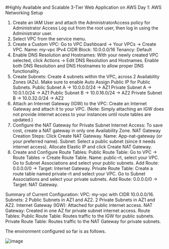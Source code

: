 #Highly Available and Scalable 3-Tier Web Application on AWS
Day 1: AWS Networking Setup

1. Create an IAM User and attach the AdministratorAccess policy for Administrator Access
   Log out from the root user, then log in using the Administrator user.
2. Select VPC from the service menu.
3. Create a Custom VPC:
     Go to VPC Dashboard → Your VPCs → Create VPC.
     Name: my-vpc
     IPv4 CIDR Block: 10.0.0.0/16
     Tenancy: Default
4. Enable DNS Resolution and Hostnames:
    With your newly created VPC selected, click Actions → Edit DNS Resolution and Hostnames.
    Enable both DNS Resolution and DNS Hostnames to allow proper DNS functionality.
5. Create Subnets:
    Create 4 subnets within the VPC, across 2 Availability Zones (AZs). Make sure to enable Auto Assign Public IP for Public Subnets.
    Public Subnet A → 10.0.0.0/24 → AZ1
    Private Subnet A → 10.0.1.0/24 → AZ1
    Public Subnet B → 10.0.16.0/24 → AZ2
    Private Subnet B → 10.0.32.0/24 → AZ2
5. Attach an Internet Gateway (IGW) to the VPC:
    Create an Internet Gateway and attach it to your VPC. (Note: Simply attaching an IGW does not provide internet access to your instances until route tables are updated.)
6. Configure the NAT Gateway for Private Subnet Internet Access:
   To save cost, create a NAT gateway in only one Availability Zone.
   NAT Gateway Creation Steps:
    Click Create NAT Gateway.
    Name: App-nat-gateway (or your preferred name).
    Subnet: Select a public subnet (since it needs internet access).
    Allocate Elastic IP and click Create NAT Gateway.
7. Create and Configure Route Tables:
   Public Route Table:
     Go to VPC → Route Tables → Create Route Table.
     Name: public-rt, select your VPC.
     Go to Subnet Associations and select your public subnets.
     Add Route: 0.0.0.0/0 → Target: Internet Gateway.
   Private Route Table:
    Create a route table named private-rt and select your VPC.
    Go to Subnet Associations and select your private subnets.
    Add Route: 0.0.0.0/0 → Target: NAT Gateway.

   
Summary of Current Configuration:
VPC: my-vpc with CIDR 10.0.0.0/16.
Subnets:
2 Public Subnets in AZ1 and AZ2.
2 Private Subnets in AZ1 and AZ2.
Internet Gateway (IGW): Attached for public internet access.
NAT Gateway: Created in one AZ for private subnet internet access.
Route Tables:
Public Route Table: Routes traffic to the IGW for public subnets.
Private Route Table: Routes traffic to the NAT Gateway for private subnets.


The environment configured so far is as follows.
	
![image](https://github.com/user-attachments/assets/0a6d86b5-fb04-41ce-9b9c-efcd5618bbce)

